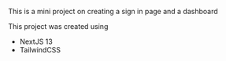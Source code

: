This is a mini project on creating a sign in page and a dashboard

This project was created using 
- NextJS 13
- TailwindCSS
